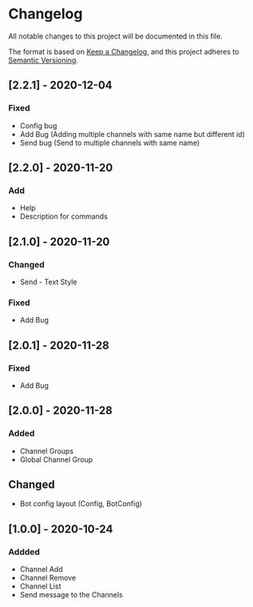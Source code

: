 # Changelog
All notable changes to this project will be documented in this file.

The format is based on [Keep a Changelog](https://keepachangelog.com/en/1.0.0/),
and this project adheres to [Semantic Versioning](https://semver.org/spec/v2.0.0.html).

## [2.2.1] - 2020-12-04
### Fixed
- Config bug
- Add Bug (Adding multiple channels with same name but different id)
- Send bug (Send to multiple channels with same name)

## [2.2.0] - 2020-11-20
### Add
- Help
- Description for commands

## [2.1.0] - 2020-11-20
### Changed 
- Send - Text Style

### Fixed
- Add Bug 

## [2.0.1] - 2020-11-28
### Fixed
- Add Bug

## [2.0.0] - 2020-11-28
### Added
- Channel Groups
- Global Channel Group

## Changed
- Bot config layout (Config, BotConfig)

## [1.0.0] - 2020-10-24
### Addded
- Channel Add
- Channel Remove
- Channel List
- Send message to the Channels